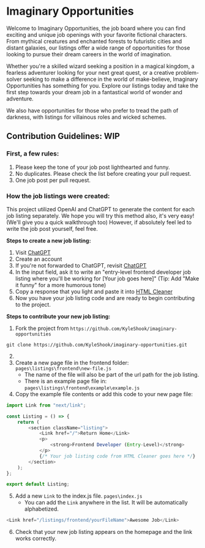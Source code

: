 # Imaginary Opportunities

Welcome to Imaginary Opportunities, the job board where you can find exciting and unique job openings with your favorite fictional characters. From mythical creatures and enchanted forests to futuristic cities and distant galaxies, our listings offer a wide range of opportunities for those looking to pursue their dream careers in the world of imagination.

Whether you're a skilled wizard seeking a position in a magical kingdom, a fearless adventurer looking for your next great quest, or a creative problem-solver seeking to make a difference in the world of make-believe, Imaginary Opportunities has something for you. Explore our listings today and take the first step towards your dream job in a fantastical world of wonder and adventure.

We also have opportunities for those who prefer to tread the path of darkness, with listings for villainous roles and wicked schemes.

## Contribution Guidelines: WIP

### First, a few rules:

1. Please keep the tone of your job post lighthearted and funny.
2. No duplicates. Please check the list before creating your pull request.
3. One job post per pull request.

### How the job listings were created:

This project utilized OpenAI and ChatGPT to generate the content for each job listing separately. We hope you will try this method also, it's very easy! (We'll give you a quick walkthrough too) However, if absolutely feel led to write the job post yourself, feel free.

**Steps to create a new job listing:**

1. Visit [ChatGPT](https://chat.openai.com/chat)
2. Create an account
3. If you're not forwarded to ChatGPT, revisit [ChatGPT](https://chat.openai.com/chat)
4. In the input field, ask it to write an "entry-level frontend developer job listing where you'll be working for [Your job goes here]" (Tip: Add "Make it funny" for a more humorous tone)
5. Copy a response that you light and paste it into [HTML Cleaner](https://html-cleaner.com/)
6. Now you have your job listing code and are ready to begin contributing to the project.

**Steps to contribute your new job listing:**

1. Fork the project from `https://github.com/KyleShook/imaginary-opportunities`

```
git clone https://github.com/KyleShook/imaginary-opportunities.git
```

2.
3. Create a new page file in the frontend folder: `pages\listings\frontend\new-file.js`
   - The name of the file will also be part of the url path for the job listing.
   - There is an example page file in: `pages\listings\frontend\example\example.js`
4. Copy the example file contents or add this code to your new page file:

```js
import Link from "next/link";

const Listing = () => {
	return (
		<section className="listing">
			<Link href="/">Return Home</Link>
			<p>
				<strong>Frontend Developer (Entry-Level)</strong>
			</p>
			{/* Your job listing code from HTML Cleaner goes here */}
		</section>
	);
};

export default Listing;
```

5. Add a new `Link` to the index.js file. `pages\index.js`
   - You can add the `Link` anywhere in the list. It will be automatically alphabetized.

```js
<Link href="/listings/frontend/yourFileName">Awesome Job</Link>
```

6. Check that your new job listing appears on the homepage and the link works correctly.

